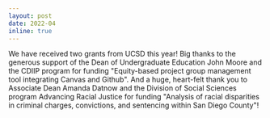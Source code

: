 ```yaml
---
layout: post
date: 2022-04
inline: true
---
```

We have received two grants from UCSD this year! Big thanks to the generous support of the Dean of Undergraduate Education John Moore and the CDIIP program for funding "Equity-based project group management tool integrating Canvas and Github". And a huge, heart-felt thank you to Associate Dean Amanda Datnow and the Division of Social Sciences program Advancing Racial Justice for funding "Analysis of racial disparities in criminal charges, convictions, and sentencing within San Diego County"!
